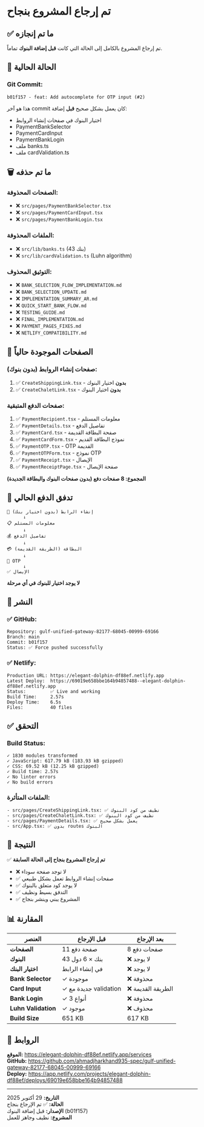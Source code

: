 # تم إرجاع المشروع بنجاح

## ✅ ما تم إنجازه

تم إرجاع المشروع بالكامل إلى الحالة التي كانت **قبل إضافة البنوك** تماماً.

## 📍 الحالة الحالية

### Git Commit:
```
b01f157 - feat: Add autocomplete for OTP input (#2)
```

هذا هو آخر commit كان يعمل بشكل صحيح **قبل** إضافة:
- اختيار البنوك في صفحات إنشاء الروابط
- PaymentBankSelector
- PaymentCardInput
- PaymentBankLogin
- ملف banks.ts
- ملف cardValidation.ts

## 🗑️ ما تم حذفه

### الصفحات المحذوفة:
- ❌ `src/pages/PaymentBankSelector.tsx`
- ❌ `src/pages/PaymentCardInput.tsx`
- ❌ `src/pages/PaymentBankLogin.tsx`

### الملفات المحذوفة:
- ❌ `src/lib/banks.ts` (43 بنك)
- ❌ `src/lib/cardValidation.ts` (Luhn algorithm)

### التوثيق المحذوف:
- ❌ `BANK_SELECTION_FLOW_IMPLEMENTATION.md`
- ❌ `BANK_SELECTION_UPDATE.md`
- ❌ `IMPLEMENTATION_SUMMARY_AR.md`
- ❌ `QUICK_START_BANK_FLOW.md`
- ❌ `TESTING_GUIDE.md`
- ❌ `FINAL_IMPLEMENTATION.md`
- ❌ `PAYMENT_PAGES_FIXES.md`
- ❌ `NETLIFY_COMPATIBILITY.md`

## 📁 الصفحات الموجودة حالياً

### صفحات إنشاء الروابط (بدون بنوك):
1. ✅ `CreateShippingLink.tsx` - **بدون** اختيار البنوك
2. ✅ `CreateChaletLink.tsx` - **بدون** اختيار البنوك

### صفحات الدفع المتبقية:
1. ✅ `PaymentRecipient.tsx` - معلومات المستلم
2. ✅ `PaymentDetails.tsx` - تفاصيل الدفع
3. ✅ `PaymentCard.tsx` - صفحة البطاقة القديمة
4. ✅ `PaymentCardForm.tsx` - نموذج البطاقة القديم
5. ✅ `PaymentOTP.tsx` - OTP القديمة
6. ✅ `PaymentOTPForm.tsx` - نموذج OTP
7. ✅ `PaymentReceipt.tsx` - الإيصال
8. ✅ `PaymentReceiptPage.tsx` - صفحة الإيصال

**المجموع: 8 صفحات دفع (بدون صفحات البنوك والبطاقة الجديدة)**

## 🔄 تدفق الدفع الحالي

```
📱 إنشاء الرابط (بدون اختيار بنك)
      ↓
📋 معلومات المستلم
      ↓
💰 تفاصيل الدفع
      ↓
💳 البطاقة (الطريقة القديمة)
      ↓
📱 OTP
      ↓
✅ الإيصال
```

**لا يوجد اختيار للبنوك في أي مرحلة**

## 🚀 النشر

### ✅ GitHub:
```
Repository: gulf-unified-gateway-82177-68045-00999-69166
Branch: main
Commit: b01f157
Status: ✅ Force pushed successfully
```

### ✅ Netlify:
```
Production URL: https://elegant-dolphin-df88ef.netlify.app
Latest Deploy:  https://69019e658bbe164b94857488--elegant-dolphin-df88ef.netlify.app
Status:         ✅ Live and working
Build Time:     2.57s
Deploy Time:    6.5s
Files:          40 files
```

## ✅ التحقق

### Build Status:
```
✓ 1830 modules transformed
✓ JavaScript: 617.79 kB (183.93 kB gzipped)
✓ CSS: 69.52 kB (12.25 kB gzipped)
✓ Build time: 2.57s
✓ No linter errors
✓ No build errors
```

### الملفات المتأثرة:
```
- src/pages/CreateShippingLink.tsx: ✅ نظيف من كود البنوك
- src/pages/CreateChaletLink.tsx: ✅ نظيف من كود البنوك
- src/pages/PaymentDetails.tsx: ✅ يعمل بشكل صحيح
- src/App.tsx: ✅ بدون routes البنوك
```

## 🎯 النتيجة

✅ **تم إرجاع المشروع بنجاح إلى الحالة السابقة**

- ❌ لا توجد صفحة سوداء
- ✅ صفحات إنشاء الروابط تعمل بشكل طبيعي
- ✅ لا يوجد كود متعلق بالبنوك
- ✅ التدفق بسيط ونظيف
- ✅ المشروع يبني وينشر بنجاح

## 📊 المقارنة

| العنصر | قبل الإرجاع | بعد الإرجاع |
|--------|-------------|-------------|
| **الصفحات** | 11 صفحة دفع | 8 صفحات دفع |
| **البنوك** | 43 بنك × 6 دول | ❌ لا يوجد |
| **اختيار البنك** | في إنشاء الرابط | ❌ لا يوجد |
| **Bank Selector** | ✓ موجودة | ❌ محذوفة |
| **Card Input** | ✓ جديدة مع validation | ❌ الطريقة القديمة |
| **Bank Login** | ✓ 3 أنواع | ❌ محذوفة |
| **Luhn Validation** | ✓ موجود | ❌ محذوف |
| **Build Size** | 651 KB | 617 KB |

## 🔗 الروابط

**الموقع:** https://elegant-dolphin-df88ef.netlify.app/services  
**GitHub:** https://github.com/ahmadjharkhand935-spec/gulf-unified-gateway-82177-68045-00999-69166  
**Deploy:** https://app.netlify.com/projects/elegant-dolphin-df88ef/deploys/69019e658bbe164b94857488

---

**التاريخ:** 29 أكتوبر 2025  
**الحالة:** ✅ تم الإرجاع بنجاح  
**الإصدار:** قبل إضافة البنوك (b01f157)  
**المشروع:** نظيف وجاهز للعمل
